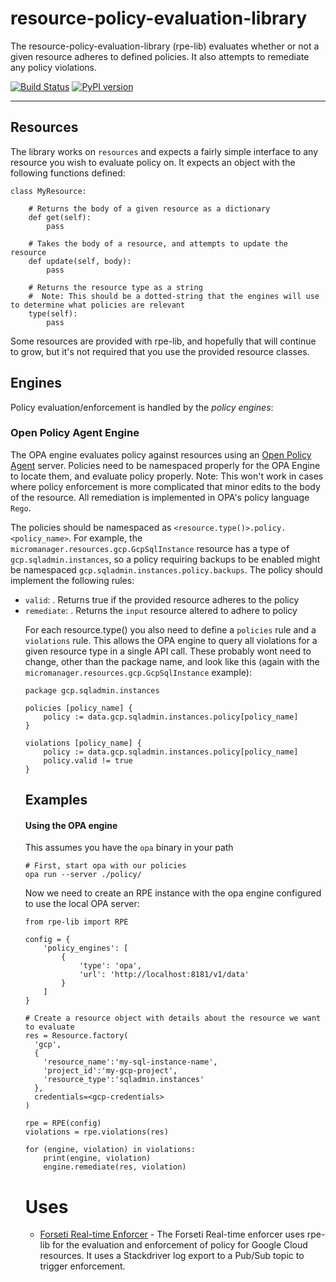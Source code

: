 # resource-policy-evaluation-library

The resource-policy-evaluation-library (rpe-lib) evaluates whether or not a given resource adheres to defined policies. It also attempts to remediate any policy violations.

[![Build Status](https://travis-ci.com/cleardataeng/micromanager.svg?branch=master)](https://travis-ci.com/cleardataeng/micromanager)
[![PyPI version](https://badge.fury.io/py/micromanager.svg)](https://badge.fury.io/py/micromanager)

---

## Resources

The library works on `resources` and expects a fairly simple interface to any resource you wish to evaluate policy on. It expects an object with the following functions defined:

```
class MyResource:

    # Returns the body of a given resource as a dictionary
    def get(self):
        pass

    # Takes the body of a resource, and attempts to update the resource
    def update(self, body):
        pass

    # Returns the resource type as a string
    #  Note: This should be a dotted-string that the engines will use to determine what policies are relevant
    type(self):
        pass
```

Some resources are provided with rpe-lib, and hopefully that will continue to grow, but it's not required that you use the provided resource classes.

## Engines

Policy evaluation/enforcement is handled by the _policy engines_:

### Open Policy Agent Engine

The OPA engine evaluates policy against resources using an [Open Policy Agent](https://www.openpolicyagent.org/) server. Policies need to be namespaced properly for the OPA Engine to locate them, and evaluate policy properly. Note: This won't work in cases where policy enforcement is more complicated that minor edits to the body of the resource. All remediation is implemented in OPA's policy language `Rego`.

The policies should be namespaced as `<resource.type()>.policy.<policy_name>`. For example, the `micromanager.resources.gcp.GcpSqlInstance` resource has a type of `gcp.sqladmin.instances`, so a policy requiring backups to be enabled might be namespaced `gcp.sqladmin.instances.policy.backups`. The policy should implement the following rules:

* `valid`: <boolean>. Returns true if the provided resource adheres to the policy
* `remediate`: <object>. Returns the `input` resource altered to adhere to policy

For each resource.type() you also need to define a `policies` rule and a `violations` rule. This allows the OPA engine to query all violations for a given resource type in a single API call. These probably wont need to change, other than the package name, and look like this (again with the `micromanager.resources.gcp.GcpSqlInstance` example):

```
package gcp.sqladmin.instances

policies [policy_name] {
    policy := data.gcp.sqladmin.instances.policy[policy_name]
}

violations [policy_name] {
    policy := data.gcp.sqladmin.instances.policy[policy_name]
    policy.valid != true
}
```

## Examples

#### Using the OPA engine

This assumes you have the `opa` binary in your path

```
# First, start opa with our policies
opa run --server ./policy/
```

Now we need to create an RPE instance with the opa engine configured to use the local OPA server:

```
from rpe-lib import RPE

config = {
    'policy_engines': [
        {
            'type': 'opa',
            'url': 'http://localhost:8181/v1/data'
        }
    ]
}

# Create a resource object with details about the resource we want to evaluate
res = Resource.factory(
  'gcp',
  {
    'resource_name':'my-sql-instance-name',
    'project_id':'my-gcp-project',
    'resource_type':'sqladmin.instances'
  },
  credentials=<gcp-credentials>
)

rpe = RPE(config)
violations = rpe.violations(res)

for (engine, violation) in violations:
    print(engine, violation)
    engine.remediate(res, violation)
```



# Uses

* [Forseti Real-time Enforcer](https://github.com/forseti-security/real-time-enforcer) - The Forseti Real-time enforcer uses rpe-lib for the evaluation and enforcement of policy for Google Cloud resources. It uses a Stackdriver log export to a Pub/Sub topic to trigger enforcement.
